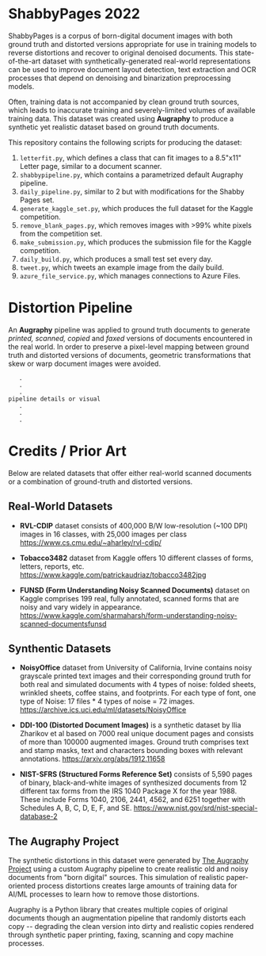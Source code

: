 # ShabbyPages 2022
ShabbyPages is a corpus of born-digital document images with both ground truth and distorted versions appropriate for use in training models to reverse distortions and recover to original denoised documents.  This state-of-the-art dataset with synthetically-generated real-world representations can be used to improve document layout detection, text extraction and OCR processes that depend on denoising and binarization preprocessing models.

Often, training data is not accompanied by clean ground truth sources, which leads to inaccurate training and severely-limited volumes of available training data.  This dataset was created using **Augraphy** to produce a synthetic yet realistic dataset based on ground truth documents.

This repository contains the following scripts for producing the dataset:

1. `letterfit.py`, which defines a class that can fit images to a 8.5"x11" Letter page, similar to a document scanner.
2. `shabbypipeline.py`, which contains a parametrized default Augraphy pipeline.
3. `daily_pipeline.py`, similar to 2 but with modifications for the Shabby Pages set.
4. `generate_kaggle_set.py`, which produces the full dataset for the Kaggle competition.
5. `remove_blank_pages.py`, which removes images with >99% white pixels from the competition set.
6. `make_submission.py`, which produces the submission file for the Kaggle competition.
7. `daily_build.py`, which produces a small test set every day.
8. `tweet.py`, which tweets an example image from the daily build.
9. `azure_file_service.py`, which manages connections to Azure Files.

# Distortion Pipeline

An **Augraphy** pipeline was applied to ground truth documents to generate _printed, scanned, copied_ and _faxed_ versions of documents encountered in the real world.  In order to preserve a pixel-level mapping between ground truth and distorted versions of documents, geometric transformations that skew or warp document images were avoided.

```
   .
   .
   .
pipeline details or visual
   .
   .
   .
```


# Credits / Prior Art
Below are related datasets that offer either real-world scanned documents or a combination of ground-truth and distorted versions.


## Real-World Datasets

* **RVL-CDIP** dataset consists of 400,000 B/W low-resolution (~100 DPI) images in 16 classes, with 25,000 images per class
https://www.cs.cmu.edu/~aharley/rvl-cdip/

* **Tobacco3482** dataset from Kaggle offers 10 different classes of forms, letters, reports, etc.
https://www.kaggle.com/patrickaudriaz/tobacco3482jpg

* **FUNSD (Form Understanding Noisy Scanned Documents)** dataset on Kaggle comprises 199 real, fully annotated, scanned forms that are noisy and vary widely in appearance.
https://www.kaggle.com/sharmaharsh/form-understanding-noisy-scanned-documentsfunsd


## Synthentic Datasets

* **NoisyOffice** dataset from University of California, Irvine contains noisy grayscale printed text images and their corresponding ground truth for both real and simulated documents with 4 types of noise: folded sheets, wrinkled sheets, coffee stains, and footprints.  For each type of font, one type of Noise: 17 files * 4 types of noise = 72 images.
https://archive.ics.uci.edu/ml/datasets/NoisyOffice

* **DDI-100 (Distorted Document Images)** is a synthetic dataset by Ilia Zharikov et al based on 7000 real unique document pages and consists of more than 100000 augmented images. Ground truth comprises text and stamp masks, text and characters bounding boxes with relevant annotations.
https://arxiv.org/abs/1912.11658

* **NIST-SFRS (Structured Forms Reference Set)** consists of 5,590 pages of binary, black-and-white images of synthesized documents from 12 different tax forms from the IRS 1040 Package X for the year 1988. These include Forms 1040, 2106, 2441, 4562, and 6251 together with Schedules A, B, C, D, E, F, and SE.
https://www.nist.gov/srd/nist-special-database-2


## The Augraphy Project
The synthetic distortions in this dataset were generated by [The Augraphy Project](https://github.com/sparkfish/augraphy) using a custom Augraphy pipeline to create realistic old and noisy documents from "born digital" sources.  This simulation of realistic paper-oriented process distortions creates large amounts of training data for AI/ML processes to learn how to remove those distortions.

Augraphy is a Python library that creates multiple copies of original documents though an augmentation pipeline that randomly distorts each copy -- degrading the clean version into dirty and realistic copies rendered through synthetic paper printing, faxing, scanning and copy machine processes.
